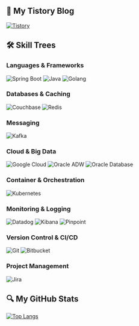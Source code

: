## 📘 My Tistory Blog
[![Tistory](https://img.shields.io/badge/Tistory-Blog-F36F21?style=for-the-badge&logo=tistory&logoColor=white)](https://longvacation13.tistory.com/)


## 🛠️ Skill Trees

### Languages & Frameworks
![Spring Boot](https://img.shields.io/badge/Spring%20Boot-6DB33F?style=for-the-badge&logo=springboot&logoColor=white)
![Java](https://img.shields.io/badge/Java-8%2C%2011%2C%2017-007396?style=for-the-badge&logo=java&logoColor=white)
![Golang](https://img.shields.io/badge/Go-00ADD8?style=for-the-badge&logo=go&logoColor=white)

### Databases & Caching
![Couchbase](https://img.shields.io/badge/Couchbase-EE1625?style=for-the-badge&logo=couchbase&logoColor=white)
![Redis](https://img.shields.io/badge/Redis-DC382D?style=for-the-badge&logo=redis&logoColor=white)

### Messaging
![Kafka](https://img.shields.io/badge/Kafka-231F20?style=for-the-badge&logo=apache-kafka&logoColor=white)

### Cloud & Big Data
![Google Cloud](https://img.shields.io/badge/Google%20Cloud-BigQuery-4285F4?style=for-the-badge&logo=google-cloud&logoColor=white)
![Oracle ADW](https://img.shields.io/badge/Oracle%20ADW-F80000?style=for-the-badge&logo=oracle&logoColor=white)
![Oracle Database](https://img.shields.io/badge/Oracle%20Database-F80000?style=for-the-badge&logo=oracle&logoColor=white)

### Container & Orchestration
![Kubernetes](https://img.shields.io/badge/Kubernetes-Rancher-326CE5?style=for-the-badge&logo=kubernetes&logoColor=white)

### Monitoring & Logging
![Datadog](https://img.shields.io/badge/Datadog-Monitoring-632CA6?style=for-the-badge&logo=datadog&logoColor=white)
![Kibana](https://img.shields.io/badge/Kibana-005571?style=for-the-badge&logo=elastic&logoColor=white)
![Pinpoint](https://img.shields.io/badge/Pinpoint-005571?style=for-the-badge&logo=pinpoint&logoColor=white)

### Version Control & CI/CD
![Git](https://img.shields.io/badge/Git-F05033?style=for-the-badge&logo=git&logoColor=white)
![Bitbucket](https://img.shields.io/badge/Bitbucket-Bamboo-0052CC?style=for-the-badge&logo=bitbucket)

### Project Management
![Jira](https://img.shields.io/badge/Jira-Confluence-0052CC?style=for-the-badge&logo=jira&logoColor=white)

## 🔍 My GitHub Stats
[![Top Langs](https://github-readme-stats.vercel.app/api/top-langs/?username=longvacation13&layout=compact&count_private=true&hide=Jupyter%20Notebook,css)](https://github.com/anuraghazra/github-readme-stats)
